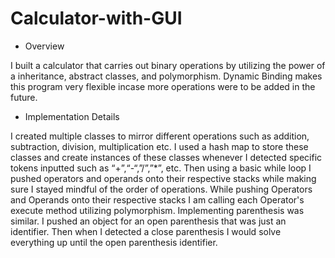 # Calculator-with-GUI

* Overview

I built a calculator that carries out binary operations by utilizing the power of a inheritance, abstract classes, and polymorphism. Dynamic Binding makes this program very flexible incase more operations were to be added in the future. 

* Implementation Details

I created multiple classes to mirror different operations such as addition, subtraction, division, multiplication etc. I used a hash map to store these classes and create instances of these classes whenever I detected specific tokens inputted such as “+”,“-“,”/”,”*”, etc. Then using a basic while loop I pushed operators and operands onto their respective stacks while making sure I stayed mindful of the order of operations. While pushing Operators and Operands onto their respective stacks I am calling each Operator's execute method utilizing polymorphism. Implementing parenthesis was similar. I pushed an object for an open parenthesis that was just an identifier. Then when I detected a close parenthesis I would solve everything up until the open parenthesis identifier.

